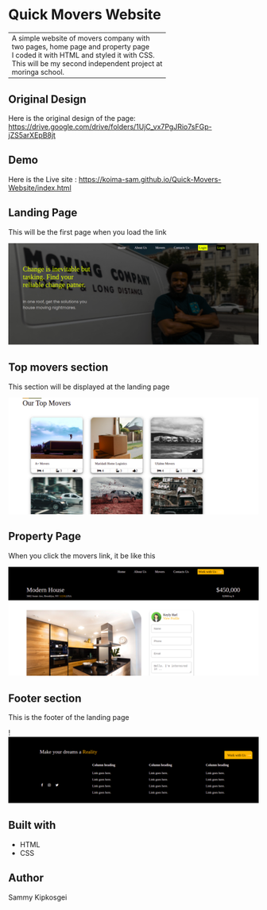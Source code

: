 # Quick Movers Website
<table>
  <tr>
    <td>A simple website of movers company with<br>
    two pages, home page and property page <br>
    I coded it with HTML and styled it with CSS.<br>
    This will be my second independent project at <br>
    moringa school.
    </td>
  </tr>
  </table>
  
  ## Original Design 
  Here is the original design of the page: https://drive.google.com/drive/folders/1UjC_vx7PgJRio7sFGp-jZS5arXEpB8jt
  
   
   ## Demo
   Here is the Live site : https://koima-sam.github.io/Quick-Movers-Website/index.html
   
   
   ## Landing Page
   This will be the first page when you load the link

   ![](https://github.com/Koima-Sam/Quick-Movers-Website/blob/main/Assets/Images/home.png)
   
   ## Top movers section
   This section will be displayed at the landing  page

  ![](https://github.com/Koima-Sam/Quick-Movers-Website/blob/main/Assets/Images/movers.png)
   ## Property Page 
   When you click the movers link, it be like this

   ![](https://github.com/Koima-Sam/Quick-Movers-Website/blob/main/Assets/Images/movers-home.png)
   ## Footer section
   This is the footer of the landing page
   
   !![](https://github.com/Koima-Sam/Quick-Movers-Website/blob/main/Assets/Images/footer.png)
   
   
   ## Built with 
   <ul>
  <li>HTML</li>
  <li>CSS</li>
 </ul>
 
   ## Author
  <a  href="https://koima-sam.github.io/Quick-Movers-Website/index.html" style="text-decoration:none;">Sammy Kipkosgei</a>
